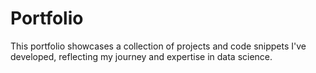 # Portfolio
This portfolio showcases a collection of projects and code snippets I've developed, reflecting my journey and expertise in data science.
